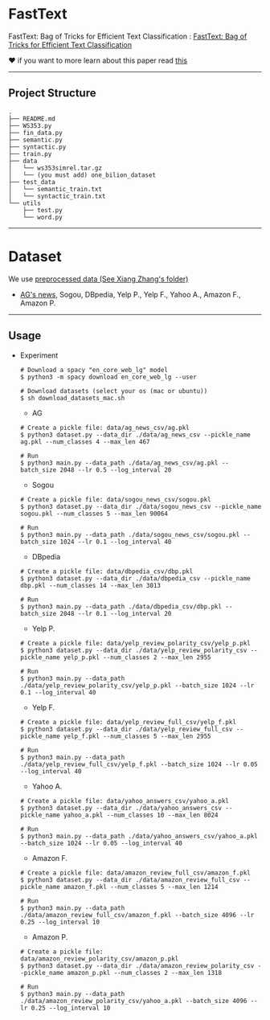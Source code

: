 # FastText
FastText: Bag of Tricks for Efficient Text Classification 
: [FastText: Bag of Tricks for Efficient Text Classification](https://arxiv.org/pdf/1607.01759.pdf)

❤️ if you want to more learn about this paper read [this](https://yerimoh.github.io/LAN13/)





-----



## Project Structure


```
.
├── README.md
├── WS353.py
├── fin_data.py
├── semantic.py
├── syntactic.py
├── train.py
├── data
│   └── ws353simrel.tar.gz
│   └── (you must add) one_bilion_dataset
├── test_data
│   └── semantic_train.txt
│   └── syntactic_train.txt
└── utils
    ├── test.py
    └── word.py

```

----

# Dataset
We use [preprocessed data (See Xiang Zhang's folder)](https://drive.google.com/drive/u/0/folders/0Bz8a_Dbh9Qhbfll6bVpmNUtUcFdjYmF2SEpmZUZUcVNiMUw1TWN6RDV3a0JHT3kxLVhVR2M)
* [AG's news](http://www.di.unipi.it/~gulli/AG_corpus_of_news_articles.html), Sogou, DBpedia, Yelp P., Yelp F., Yahoo A., Amazon F., Amazon P.

---

## Usage


* Experiment
    ```
    # Download a spacy "en_core_web_lg" model
    $ python3 -m spacy download en_core_web_lg --user
    
    # Download datasets (select your os (mac or ubuntu))
    $ sh download_datasets_mac.sh
    ```

    * AG
    ```
    # Create a pickle file: data/ag_news_csv/ag.pkl
    $ python3 dataset.py --data_dir ./data/ag_news_csv --pickle_name ag.pkl --num_classes 4 --max_len 467
    
    # Run
    $ python3 main.py --data_path ./data/ag_news_csv/ag.pkl --batch_size 2048 --lr 0.5 --log_interval 20
    ```
  
    * Sogou
    ```
    # Create a pickle file: data/sogou_news_csv/sogou.pkl
    $ python3 dataset.py --data_dir ./data/sogou_news_csv --pickle_name sogou.pkl --num_classes 5 --max_len 90064
    
    # Run
    $ python3 main.py --data_path ./data/sogou_news_csv/sogou.pkl --batch_size 1024 --lr 0.1 --log_interval 40
    ```

    * DBpedia
    ```
    # Create a pickle file: data/dbpedia_csv/dbp.pkl
    $ python3 dataset.py --data_dir ./data/dbpedia_csv --pickle_name dbp.pkl --num_classes 14 --max_len 3013
    
    # Run
    $ python3 main.py --data_path ./data/dbpedia_csv/dbp.pkl --batch_size 2048 --lr 0.1 --log_interval 20
    ```

    * Yelp P.
    ```
    # Create a pickle file: data/yelp_review_polarity_csv/yelp_p.pkl
    $ python3 dataset.py --data_dir ./data/yelp_review_polarity_csv --pickle_name yelp_p.pkl --num_classes 2 --max_len 2955
    
    # Run
    $ python3 main.py --data_path ./data/yelp_review_polarity_csv/yelp_p.pkl --batch_size 1024 --lr 0.1 --log_interval 40
    ```

    * Yelp F.
    ```
    # Create a pickle file: data/yelp_review_full_csv/yelp_f.pkl
    $ python3 dataset.py --data_dir ./data/yelp_review_full_csv --pickle_name yelp_f.pkl --num_classes 5 --max_len 2955
    
    # Run
    $ python3 main.py --data_path ./data/yelp_review_full_csv/yelp_f.pkl --batch_size 1024 --lr 0.05 --log_interval 40
    ```

    * Yahoo A.
    ```
    # Create a pickle file: data/yahoo_answers_csv/yahoo_a.pkl
    $ python3 dataset.py --data_dir ./data/yahoo_answers_csv --pickle_name yahoo_a.pkl --num_classes 10 --max_len 8024
    
    # Run
    $ python3 main.py --data_path ./data/yahoo_answers_csv/yahoo_a.pkl --batch_size 1024 --lr 0.05 --log_interval 40
    ```

    * Amazon F.
    ```
    # Create a pickle file: data/amazon_review_full_csv/amazon_f.pkl
    $ python3 dataset.py --data_dir ./data/amazon_review_full_csv --pickle_name amazon_f.pkl --num_classes 5 --max_len 1214
    
    # Run
    $ python3 main.py --data_path ./data/amazon_review_full_csv/amazon_f.pkl --batch_size 4096 --lr 0.25 --log_interval 10
    ```

    * Amazon P.
    ```
    # Create a pickle file: data/amazon_review_polarity_csv/amazon_p.pkl
    $ python3 dataset.py --data_dir ./data/amazon_review_polarity_csv --pickle_name amazon_p.pkl --num_classes 2 --max_len 1318
    
    # Run
    $ python3 main.py --data_path ./data/amazon_review_polarity_csv/yahoo_a.pkl --batch_size 4096 --lr 0.25 --log_interval 10
    ```

